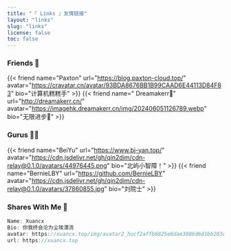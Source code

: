 ```yaml
---
title: "『 Links 』友情链接"
layout: "links"
slug: "links"
license: false
toc: false
---
```

### Friends 👋
{{< friend name="Paxton" url="https://blog.paxton-cloud.top/" avatar="https://cravatar.cn/avatar/93BDA8676BB1B99CAAD6E44113D84F83" bio="计算机糕糕手" >}}
{{< friend name=" Dreamakerr🐑" url="http://dreamakerr.cn/" avatar="https://imagehk.dreamakerr.cn/img/202406051126789.webp" bio="无限进步🐑" >}}

### Gurus 🧙‍♂️
{{< friend name="BeiYu" url="https://www.bj-yan.top/" avatar="https://cdn.jsdelivr.net/gh/qin2dim/cdn-relay@0.1.0/avatars/44976445.png" bio="北屿小智障！" >}}
{{< friend name="BernieLBY" url="https://github.com/BernieLBY" avatar="https://cdn.jsdelivr.net/gh/qin2dim/cdn-relay@0.1.0/avatars/37860855.jpg" bio="刘院士" >}}

### Shares With Me 💖

```c
Name: Xuancx
Bio: 你我终会沦为尘埃漂流
avatar: https://xuancx.top/img/avatar2_hucf2affb6825e6dae3886d6d1bb203d1a_137824_300x0_resize_q75_box.jpg
url: https://xuancx.top
```
